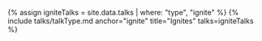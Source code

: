 {% assign igniteTalks = site.data.talks | where: "type", "ignite" %}
{% include talks/talkType.md anchor="ignite" title="Ignites" talks=igniteTalks %}
